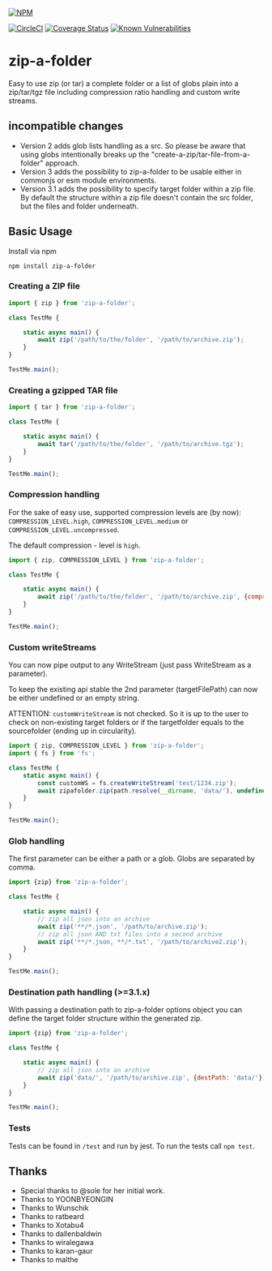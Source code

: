 [![NPM](https://nodei.co/npm/zip-a-folder.png)](https://nodei.co/npm/zip-a-folder/)

[![CircleCI](https://circleci.com/gh/maugenst/zip-a-folder.svg?style=shield&downloads=true&downloadRank=true&stars=true)](https://circleci.com/gh/maugenst/zip-a-folder)
[![Coverage Status](https://coveralls.io/repos/github/maugenst/zip-a-folder/badge.svg?branch=master)](https://coveralls.io/github/maugenst/zip-a-folder?branch=master)
[![Known Vulnerabilities](https://snyk.io/test/github/maugenst/zip-a-folder/badge.svg)](https://snyk.io/test/github/maugenst/zip-a-folder)

# zip-a-folder
Easy to use zip (or tar) a complete folder or a list of globs plain into a zip/tar/tgz file 
including compression ratio handling and custom write streams.

## incompatible changes
* Version 2 adds glob lists handling as a src. So please be aware that using globs intentionally breaks up the "create-a-zip/tar-file-from-a-folder" approach.
* Version 3 adds the possibility to zip-a-folder to be usable either in commonjs or esm module environments.
* Version 3.1 adds the possibility to specify target folder within a zip file. By default the structure within a zip file doesn't contain the src folder, but the files and folder underneath.  

## Basic Usage

Install via npm

```
npm install zip-a-folder
```

### Creating a ZIP file

```js
import { zip } from 'zip-a-folder';

class TestMe {

    static async main() {
        await zip('/path/to/the/folder', '/path/to/archive.zip');
    }
}

TestMe.main();
```

### Creating a gzipped TAR file

```js
import { tar } from 'zip-a-folder';

class TestMe {

    static async main() {
        await tar('/path/to/the/folder', '/path/to/archive.tgz');
    }
}

TestMe.main();
```

### Compression handling

For the sake of easy use, supported compression levels are (by now):
`COMPRESSION_LEVEL.high`, `COMPRESSION_LEVEL.medium` or `COMPRESSION_LEVEL.uncompressed`. 

The default compression - level is `high`.

```js
import { zip, COMPRESSION_LEVEL } from 'zip-a-folder';

class TestMe {

    static async main() {
        await zip('/path/to/the/folder', '/path/to/archive.zip', {compression: COMPRESSION_LEVEL.high});
    }
}

TestMe.main();
```
### Custom writeStreams
You can now pipe output to any WriteStream (just pass WriteStream as a parameter).

To keep the existing api stable the 2nd parameter (targetFilePath) can now be either undefined or 
an empty string.

ATTENTION: `customWriteStream` is not checked. So it is up to the user to check 
on non-existing target folders or if the targetfolder equals to the sourcefolder 
(ending up in circularity).

```js
import { zip, COMPRESSION_LEVEL } from 'zip-a-folder';
import { fs } from 'fs';

class TestMe {
    static async main() {
        const customWS = fs.createWriteStream('test/1234.zip');
        await zipafolder.zip(path.resolve(__dirname, 'data/'), undefined, {customWriteStream: customWS});    
    }
}

TestMe.main();
```

### Glob handling

The first parameter can be either a path or a glob. Globs are separated by comma.

```js
import {zip} from 'zip-a-folder';

class TestMe {

    static async main() {
        // zip all json into an archive
        await zip('**/*.json', '/path/to/archive.zip');
        // zip all json AND txt files into a second archive
        await zip('**/*.json, **/*.txt', '/path/to/archive2.zip');
    }
}

TestMe.main();
```

### Destination path handling (>=3.1.x)

With passing a destination path to zip-a-folder options object you can define the target folder structure
within the generated zip.

```js
import {zip} from 'zip-a-folder';

class TestMe {

    static async main() {
        // zip all json into an archive
        await zip('data/', '/path/to/archive.zip', {destPath: 'data/'});
    }
}

TestMe.main();
```

### Tests

Tests can be found in `/test` and run by jest. To run the tests call ``npm test``.

## Thanks

* Special thanks to @sole for her initial work.
* Thanks to YOONBYEONGIN
* Thanks to Wunschik
* Thanks to ratbeard
* Thanks to Xotabu4
* Thanks to dallenbaldwin
* Thanks to wiralegawa
* Thanks to karan-gaur
* Thanks to malthe 